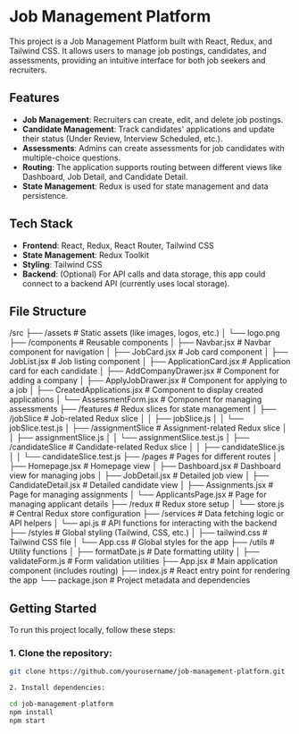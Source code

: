 # Job Management Platform

This project is a Job Management Platform built with React, Redux, and Tailwind CSS. It allows users to manage job postings, candidates, and assessments, providing an intuitive interface for both job seekers and recruiters.

## **Features**

- **Job Management**: Recruiters can create, edit, and delete job postings.
- **Candidate Management**: Track candidates' applications and update their status (Under Review, Interview Scheduled, etc.).
- **Assessments**: Admins can create assessments for job candidates with multiple-choice questions.
- **Routing**: The application supports routing between different views like Dashboard, Job Detail, and Candidate Detail.
- **State Management**: Redux is used for state management and data persistence.

## **Tech Stack**

- **Frontend**: React, Redux, React Router, Tailwind CSS
- **State Management**: Redux Toolkit
- **Styling**: Tailwind CSS
- **Backend**: (Optional) For API calls and data storage, this app could connect to a backend API (currently uses local storage).

## **File Structure**

/src
  ├── /assets                     # Static assets (like images, logos, etc.)
  │    └── logo.png
  ├── /components                 # Reusable components
  │    ├── Navbar.jsx             # Navbar component for navigation
  │    ├── JobCard.jsx            # Job card component
  │    ├── JobList.jsx            # Job listing component
  │    ├── ApplicationCard.jsx    # Application card for each candidate
  │    ├── AddCompanyDrawer.jsx   # Component for adding a company
  │    ├── ApplyJobDrawer.jsx     # Component for applying to a job
  │    ├── CreatedApplications.jsx # Component to display created applications
  │    └── AssessmentForm.jsx     # Component for managing assessments
  ├── /features                   # Redux slices for state management
  │    ├── /jobSlice              # Job-related Redux slice
  │    │    ├── jobSlice.js
  │    │    └── jobSlice.test.js
  │    ├── /assignmentSlice       # Assignment-related Redux slice
  │    │    ├── assignmentSlice.js
  │    │    └── assignmentSlice.test.js
  │    ├── /candidateSlice        # Candidate-related Redux slice
  │    │    ├── candidateSlice.js
  │    │    └── candidateSlice.test.js
  ├── /pages                      # Pages for different routes
  │    ├── Homepage.jsx           # Homepage view
  │    ├── Dashboard.jsx          # Dashboard view for managing jobs
  │    ├── JobDetail.jsx          # Detailed job view
  │    ├── CandidateDetail.jsx    # Detailed candidate view
  │    ├── Assignments.jsx        # Page for managing assignments
  │    └── ApplicantsPage.jsx     # Page for managing applicant details
  ├── /redux                      # Redux store setup
  │    └── store.js               # Central Redux store configuration
  ├── /services                   # Data fetching logic or API helpers
  │    └── api.js                 # API functions for interacting with the backend
  ├── /styles                     # Global styling (Tailwind, CSS, etc.)
  │    ├── tailwind.css           # Tailwind CSS file
  │    └── App.css                # Global styles for the app
  ├── /utils                      # Utility functions
  │    ├── formatDate.js          # Date formatting utility
  │    ├── validateForm.js        # Form validation utilities
  ├── App.jsx                     # Main application component (includes routing)
  ├── index.js                    # React entry point for rendering the app
  └── package.json                # Project metadata and dependencies


## **Getting Started**

To run this project locally, follow these steps:

### 1. Clone the repository:

```bash
git clone https://github.com/yourusername/job-management-platform.git

2. Install dependencies:

cd job-management-platform
npm install
npm start
